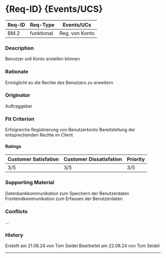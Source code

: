 # {Req-ID} {Events/UCS}

| Req-ID | Req-Type | Events/UCs |
|--------|----------|------------|
| BM.2    | funktional | Reg. von Konto|

### Description
Benutzer soll Konto erstellen können

### Rationale
Ermöglicht es die Rechte des Benutzers zu erweitern

### Originator
Auftraggeber

### Fit Criterion
Erfolgreiche Registrierung von Benutzerkonto
Bereitstellung der entsprechenden Rechte im Client

#### Ratings
| Customer Satisfation | Customer Dissatisfation | Priority |
|----------------------|-------------------------|----------|
| 3/5                 |  3/5               | 3/5        |

### Supporting Material
Datenbankkommunikation zum Speichern der Benutzerdaten
Frontendkommunikation zum Erfassen der Benutzerdaten

### Conflicts
...

### History
Erstellt am 21.08.24 von Tom Seidel
Bearbeitet am 22.08.24 von Tom Seidel

---
